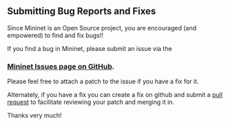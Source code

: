 <!-- %META:TOPICINFO{author="BobLantz" date="1339623897" format="1.1" reprev="1.11" version="1.11"}% -->
<!-- %META:TOPICPARENT{name="Mininet"}% -->
<!-- Use our custom page layout:
* Set VIEW_TEMPLATE = [MininetView](MininetView)
-->


Submitting Bug Reports and Fixes
--------------------------------

Since Mininet is an Open Source project, you are encouraged (and empowered) to find and fix bugs!!

If you find a bug in Mininet, please submit an issue via the

### [Mininet Issues page on GitHub](https://github.com/mininet/mininet/issues).

Please feel free to attach a patch to the issue if you have a fix for it.

Alternately, if you have a fix you can create a fix on github and submit a [pull request](https://help.github.com/articles/using-pull-requests) to facilitate reviewing your patch and merging it in.

Thanks very much!
